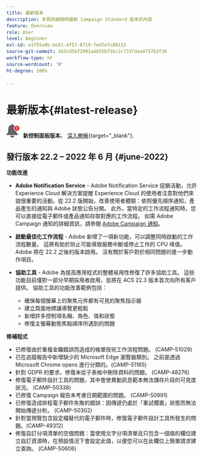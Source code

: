 ```yaml
---
title: 最新版本
description: 本頁詳細說明最新 Campaign Standard 版本的內容
feature: Overview
role: User
level: Beginner
exl-id: e1f55a9b-be51-4f57-8719-fed7efc89113
source-git-commit: 163cd5bf2091a4655bf1bc2c733fdaa4757b3f36
workflow-type: ht
source-wordcount: '0'
ht-degree: 100%

---
```



# 最新版本{#latest-release}

![控制面板](assets/do-not-localize/cp-icon.png) **新控制面板版本**。 [深入瞭解](https://experienceleague.adobe.com/docs/control-panel/using/release-notes.html?lang=zh-Hant){target=&quot;_blank&quot;}.


## 發行版本 22.2 – 2022 年 6 月 {#june-2022}

**功能改進**

* **Adobe Notification Service** - Adobe Notification Service 促銷活動，允許 Experience Cloud 解決方案提醒 Experience Cloud 的使用者注意對他們來說很重要的活動。從 22.2 版開始，改善使用者體驗：依照優先順序通知，產品產生的通知與 Adobe 狀態公告分開。 此外，當特定的工作流程通知時，您可以直接從電子郵件或產品通知存取對應的工作流程。  如需 Adobe Campaign 通知的詳細資訊，請參閱 [Adobe Campaign 通知](../../administration/using/sending-internal-notifications.md)。

* **啟動最佳化工作流程** - Adobe 新增了一項新功能，可以調整同時啟動的工作流程數量。 這將有助於防止可能導致服務中斷或停止工作的 CPU 峰值。 Adobe 將在 22.2 之後的版本啟用。 沒有關於客戶對於相同問題的進一步動作項目。

* **協助工具** - Adobe 為提高應用程式的整體易用性修復了許多協助工具。 這些功能目前僅對一部分早期採用者啟用，並將在 ACS 22.3 版本首次向所有客戶提供。 協助工具的功能改善範例包括：

   * 確保每個螢幕上的聚焦元件都有可見的聚焦指示器
   * 建立頁面地標讓導覽更輕鬆
   * 新增許多控制項名稱、角色、值和狀態
   * 修復主螢幕動態焦點順序所遇到的問題


**修補程式**

* 已修復由於重複金鑰錯誤而造成的帳單技術工作流程問題。 (CAMP-51029)
* 已在追蹤報告中新增缺少的 Microsoft Edge 瀏覽器類別。 之前是透過 Microsoft Chrome opens 進行分類的。(CAMP-51165)
* 針對 GDPR 的要求，修復未從子表格中刪除資料的問題。 (CAMP-48276)
* 修復電子郵件設計工具的問題，其中會使異動訊息範本無法儲存片段的可見度狀況。 (CAMP-50338)
* 已修復 Campaign 報告未考慮日期範圍的問題。 (CAMP-50991)
* 已修復造成排程電子郵件失敗的錯誤：因傳遞仍處於「重試擱置」狀態而無法開始傳遞分析。 (CAMP-50302)
* 針對當預覽包含設定檔替代的電子郵件時，修復電子郵件設計工具所發生的問題。(CAMP-49312)
* 修復自訂分項清單的空值問題：當使用文字分項清單且只包含一個值的欄位建立自訂資源時，在預設情況下會設定此值，以便您可以在此欄位上簡單請求建立查詢。 (CAMP-50606)

